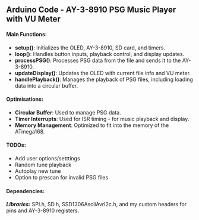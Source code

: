 ## Arduino Code - AY-3-8910 PSG Music Player with VU Meter

#### Main Functions:
- **setup()**: Initializes the OLED, AY-3-8910, SD card, and timers.
- **loop()**: Handles button inputs, playback control, and display updates.
- **processPSG()**: Processes PSG data from the file and sends it to the AY-3-8910.
- **updateDisplay()**: Updates the OLED with current file info and VU meter.
- **handlePlayback()**: Manages the playback of PSG files, including loading data into a circular buffer.

#### Optimisations:
- **Circular Buffer**: Used to manage PSG data.
- **Timer Interrupts**: Used for ISR timing - for music playback and display.
- **Memory Management**: Optimized to fit into the memory of the ATmega168.

#### TODOs:
- Add user options/setttings
- Random tune playback
- Autoplay new tune
- Option to prescan for invalid PSG files

#### Dependencies:
***Libraries:*** SPI.h, SD.h, SSD1306AsciiAvrI2c.h, and my custom headers for pins and AY-3-8910 registers.
